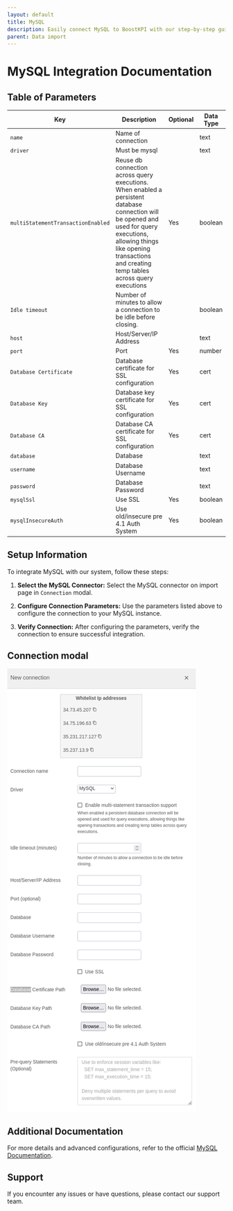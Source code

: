 ```yaml
---
layout: default
title: MySQL
description: Easily connect MySQL to BoostKPI with our step-by-step guide in our FAQ page. Unlock the potential of your data in MySQL by seamlessly integrating it with BoostKPI for in-depth analysis and reporting. Our comprehensive instructions will walk you through the process, ensuring a smooth and efficient connection. Dive into the details and harness the power of data analytics with MySQL and BoostKPI combined.
parent: Data import
---
```


# MySQL Integration Documentation

## Table of Parameters

| Key                                | Description                                                                                                                                                                                                                         | Optional | Data Type |
|------------------------------------|-------------------------------------------------------------------------------------------------------------------------------------------------------------------------------------------------------------------------------------|----------|-----------|
| `name`                             | Name of connection                                                                                                                                                                                                                  |          | text      |
| `driver`                           | Must be mysql                                                                                                                                                                                                                       |          | text      |
| `multiStatementTransactionEnabled` | Reuse db connection across query executions. When enabled a persistent database connection will be opened and used for query executions, allowing things like opening transactions and creating temp tables across query executions | Yes      | boolean   |
| `Idle timeout`                     | Number of minutes to allow a connection to be idle before closing.                                                                                                                                                                  |          | boolean   |
| `host`                             | Host/Server/IP Address                                                                                                                                                                                                              |          | text      |
| `port`                             | Port                                                                                                                                                                                                                                | Yes      | number    |
| `Database Certificate`             | Database certificate for SSL configuration                                                                                                                                                                                          | Yes      | cert      |
| `Database Key`                     | Database key certificate for SSL configuration                                                                                                                                                                                      | Yes      | cert      |
| `Database CA`                      | Database CA certificate for SSL configuration                                                                                                                                                                                       | Yes      | cert      |
| `database`                         | Database                                                                                                                                                                                                                            |          | text      |
| `username`                         | Database Username                                                                                                                                                                                                                   |          | text      |
| `password`                         | Database Password                                                                                                                                                                                                                   |          | text      |
| `mysqlSsl`                         | Use SSL                                                                                                                                                                                                                             | Yes      | boolean   |
| `mysqlInsecureAuth`                | Use old/insecure pre 4.1 Auth System                                                                                                                                                                                                | Yes      | boolean   |

## Setup Information

To integrate MySQL with our system, follow these steps:

1. **Select the MySQL Connector:** Select the MySQL connector on import page in `Connection`
   modal.

2. **Configure Connection Parameters:** Use the parameters listed above to configure the connection
   to your MySQL instance.

3. **Verify Connection:** After configuring the parameters, verify the connection to ensure
   successful integration.

## Connection modal

![MySQL Integration](../../../images/integration/mysql-integration.png)

## Additional Documentation

For more details and advanced configurations, refer to the
official [MySQL Documentation](https://dev.mysql.com/doc/).

## Support

If you encounter any issues or have questions, please contact our support team.
